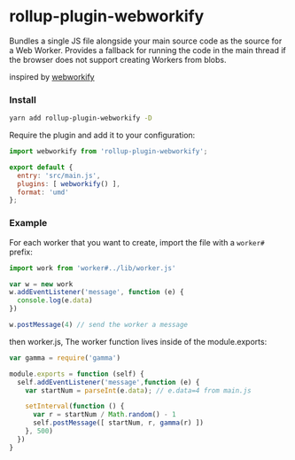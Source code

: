 # rollup-plugin-webworkify

Bundles a single JS file alongside your main source code as the source for a
Web Worker. Provides a fallback for running the code in the main thread if the
browser does not support creating Workers from blobs.

inspired by [webworkify](https://github.com/substack/webworkify)

### Install

```sh
yarn add rollup-plugin-webworkify -D
```

Require the plugin and add it to your configuration:

```js
import webworkify from 'rollup-plugin-webworkify';

export default {
  entry: 'src/main.js',
  plugins: [ webworkify() ],
  format: 'umd'
};
```

### Example

For each worker that you want to create, import the file with a `worker#` prefix:

```js
import work from 'worker#../lib/worker.js'

var w = new work
w.addEventListener('message', function (e) {
  console.log(e.data)
})

w.postMessage(4) // send the worker a message
```

then worker.js, The worker function lives inside of the module.exports:

```js
var gamma = require('gamma')

module.exports = function (self) {
  self.addEventListener('message',function (e) {
    var startNum = parseInt(e.data); // e.data=4 from main.js

    setInterval(function () {
      var r = startNum / Math.random() - 1
      self.postMessage([ startNum, r, gamma(r) ])
    }, 500)
  })
}
```
